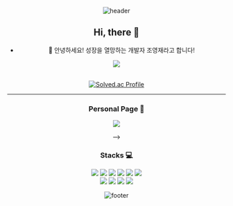 <div align='center'>

![header](https://capsule-render.vercel.app/api?type=waving&color=0:4B89DC,50:8BB3E8,100:8DD6DC&height=300&section=header&text=jyj1143's%20github&fontSize=60&fontAlignY=50&fontColor=FFFFFF&fontAlign=70)
##  Hi, there 👋
- 🌱 안녕하세요! 성장을 열망하는 개발자 조영재라고 합니다!


    
<img src="https://github-readme-stats.vercel.app/api/top-langs/?username=jyj1143&layout=compact"><br><br>

[![Solved.ac Profile](http://mazassumnida.wtf/api/v2/generate_badge?boj=jyj1143)](https://solved.ac/jyj1143)


----
### Personal Page 💬
<a href="https://velog.io/@jyj1143">
    <img 
        src="http://img.shields.io/badge/-Blog-blue?style=flat&logo=Tistory&link=https://blog.naver.com/zbqmgldjfh"
        style="height : auto; margin-left : 20px; margin-right : 20px;"/>
</a>

-->
    
### Stacks 💻

<img src="https://img.shields.io/badge/Java-007396?style=flat&logo=Java&logoColor=white" /> <img src="https://img.shields.io/badge/GitHub-lightgrey?style=flastic&logo=GitHub&logoColor=#181717"/> <img src="https://img.shields.io/badge/Spring-9cf?style=flastic&logo=Spring&logoColor=#6DB33F"/>  <img src="https://img.shields.io/badge/SpringBoot-9cf?style=flastic&logo=Spring-Boot&logoColor=#6DB33F"/> <img src="https://img.shields.io/badge/Hibernate-success?style=flastic&logo=Hibernate&logoColor=#59666C"/> <img src="https://img.shields.io/badge/IntelliJ IDEA-important?style=flastic&logo=IntelliJ-IDEA&logoColor=#181717"/>   \
<img src="https://img.shields.io/badge/Linux-yellow?style=flastic&logo=Linux&logoColor=#181717"/>
 <img src="https://img.shields.io/badge/Gradle-success?style=flastic&logo=Gradle&logoColor=#181717"/> <img src="https://img.shields.io/badge/Amazon AWS-informational?style=flastic&logo=Amazon-AWS&logoColor=#181717"/>
 <img src="https://img.shields.io/badge/kotlin-7F52FF?style=flat-square&logo=kotlin&logoColor=white"/>

 

 
<!--
**zbqmgldjfh/zbqmgldjfh** is a ✨ _special_ ✨ repository because its `README.md` (this file) appears on your GitHub profile.

Here are some ideas to get you started:

- 🔭 I’m currently working on ...
- 🌱 I’m currently learning ...
- 👯 I’m looking to collaborate on ...
- 🤔 I’m looking for help with ...
- 💬 Ask me about ...
- 📫 How to reach me: ...
- 😄 Pronouns: ...
- ⚡ Fun fact: ...
-->
![footer](https://capsule-render.vercel.app/api?section=footer&type=waving&color=0:4B89DC,50:8BB3E8,100:8DD6DC&section=footer&fontAlignY=50)
</div>
